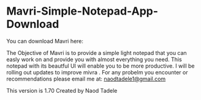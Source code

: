 # Mavri-Simple-Notepad-App-Download
You can download Mavri here:


The Objective of Mavri is to provide a simple light notepad that you can easly work on and provide you with almost everything you need.
This notepad with its beautful UI will enable you to be more productive.
I will be rolling out updates to improve mivra .
For any probelm you encounter or recommendations please email me at: naodtadele1@gmail.com

This version is 1.70
Created by Naod Tadele


